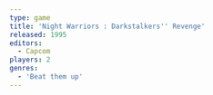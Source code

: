 ```yaml
---
type: game
title: 'Night Warriors : Darkstalkers'' Revenge'
released: 1995
editors: 
  - Capcom
players: 2
genres:
  - 'Beat them up'
---
```

